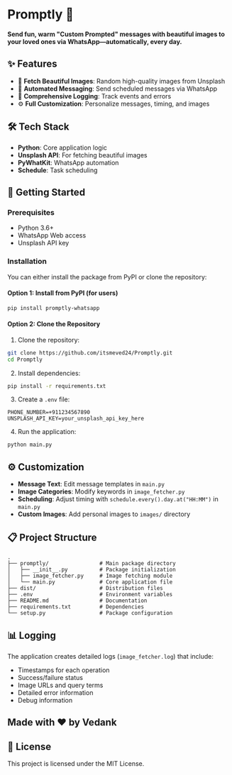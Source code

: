 # Promptly 🌅

**Send fun, warm "Custom Prompted" messages with beautiful images to your loved ones via WhatsApp—automatically, every day.**

## ✨ Features

- 📸 **Fetch Beautiful Images**: Random high-quality images from Unsplash
- 💬 **Automated Messaging**: Send scheduled messages via WhatsApp
- 📝 **Comprehensive Logging**: Track events and errors
- ⚙️ **Full Customization**: Personalize messages, timing, and images

## 🛠️ Tech Stack

- **Python**: Core application logic
- **Unsplash API**: For fetching beautiful images
- **PyWhatKit**: WhatsApp automation
- **Schedule**: Task scheduling

## 🚀 Getting Started

### Prerequisites
- Python 3.6+
- WhatsApp Web access
- Unsplash API key

### Installation

You can either install the package from PyPI or clone the repository:

#### Option 1: Install from PyPI (for users)
```bash
pip install promptly-whatsapp
```
#### Option 2: Clone the Repository
1. Clone the repository:
```bash
git clone https://github.com/itsmeved24/Promptly.git
cd Promptly
```

2. Install dependencies:
```bash
pip install -r requirements.txt
```

3. Create a `.env` file:
```
PHONE_NUMBER=+911234567890
UNSPLASH_API_KEY=your_unsplash_api_key_here
```

4. Run the application:
```bash
python main.py
```

## ⚙️ Customization

- **Message Text**: Edit message templates in `main.py`
- **Image Categories**: Modify keywords in `image_fetcher.py`
- **Scheduling**: Adjust timing with `schedule.every().day.at("HH:MM")` in `main.py`
- **Custom Images**: Add personal images to `images/` directory

## 📋 Project Structure

```
.
├── promptly/                # Main package directory
│   ├── __init__.py          # Package initialization
│   ├── image_fetcher.py     # Image fetching module
│   └── main.py              # Core application file
├── dist/                    # Distribution files
├── .env                     # Environment variables
├── README.md                # Documentation
├── requirements.txt         # Dependencies
└── setup.py                 # Package configuration
```

## 📊 Logging

The application creates detailed logs (`image_fetcher.log`) that include:
- Timestamps for each operation
- Success/failure status
- Image URLs and query terms
- Detailed error information
- Debug information

## Made with ❤️ by Vedank

## 📜 License

This project is licensed under the MIT License.

